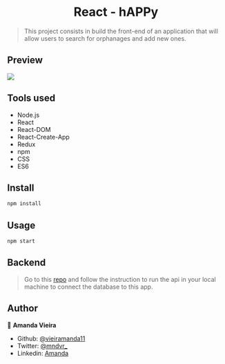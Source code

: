 <h1 align="center">React - hAPPy</h1>

> This project consists in build the front-end of an application that will allow users to search for orphanages and add new ones.

## Preview

![](orphanage.gif)

## Tools used

- Node.js
- React
- React-DOM
- React-Create-App
- Redux
- npm
- CSS
- ES6

## Install

```sh
npm install
```

## Usage

```sh
npm start
```

## Backend

> Go to this [repo](https://github.com/vieiramanda11/node-api-happy-app) and follow the instruction to run the api in your local machine to connect the database to this app.

## Author

👤 **Amanda Vieira**

- Github: [@vieiramanda11](https://github.com/vieiramanda11)
- Twitter: [@mndvr\_](https://twitter.com/mndvr_)
- Linkedin: [Amanda](https://www.linkedin.com/in/amandavieira23/)

